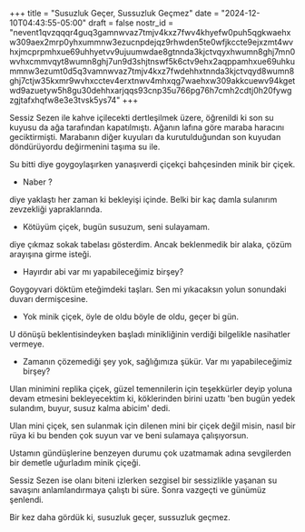 +++
title = "Susuzluk Geçer, Sussuzluk Geçmez"
date = "2024-12-10T04:43:55-05:00"
draft = false
nostr_id = "nevent1qvzqqqr4guq3gamnwvaz7tmjv4kxz7fwv4khyefw0puh5qgkwaehxw309aex2mrp0yhxummnw3ezucnpdejqz9rhwden5te0wfjkccte9ejxzmt4wvhxjmcprpmhxue69uhhyetvv9ujuumwdae8gtnnda3kjctvqyxhwumn8ghj7mn0wvhxcmmvqyt8wumn8ghj7un9d3shjtnswf5k6ctv9ehx2aqppamhxue69uhkummnw3ezumt0d5q3vamnwvaz7tmjv4kxz7fwdehhxtnnda3kjctvqyd8wumn8ghj7ctjw35kxmr9wvhxcctev4erxtnwv4mhxqg7waehxw309akkcuewv94kgetwd9azuetyw5h8gu30dehhxarjqqs93cnp35u766pg76h7cmh2cdtj0h20fywgzgjtafxhqfw8e3e3tvsk5ys74"
+++

Sessiz Sezen ile kahve içilecekti dertleşilmek üzere, öğrenildi ki son su kuyusu da ağa tarafından kapatılmıştı. Ağanın lafına göre maraba haracını geciktirmişti. Marabanın diğer kuyuları da kurutulduğundan son kuyudan döndürüyordu değirmenini taşıma su ile.

Su bitti diye goygoylaşırken yanaşıverdi çiçekçi bahçesinden minik bir çiçek.

- Naber ?

diye yaklaştı her zaman ki bekleyişi içinde. Belki bir kaç damla sulanırım zevzekliği yapraklarında.

- Kötüyüm çiçek, bugün susuzum, seni sulayamam.

diye çıkmaz sokak tabelası gösterdim. Ancak beklenmedik bir alaka, çözüm arayışına girme isteği.

- Hayırdır abi var mı yapabileceğimiz birşey?

Goygoyvari döktüm eteğimdeki taşları. Sen mi yıkacaksın yolun sonundaki duvarı dermişcesine.

- Yok minik çiçek, öyle de oldu böyle de oldu, geçer bi gün.

U dönüşü beklentisindeyken başladı minikliğinin verdiği bilgelikle nasihatler vermeye.

- Zamanın çözemediği şey yok, sağlığımıza şükür. Var mı yapabileceğimiz birşey?

Ulan minimini replika çiçek, güzel temennilerin için teşekkürler deyip yoluna devam etmesini bekleyecektim ki, köklerinden birini uzattı 'ben bugün yedek sulandım, buyur, susuz kalma abicim' dedi.

Ulan mini çiçek, sen sulanmak için dilenen mini bir çiçek değil misin, nasıl bir rüya ki bu benden çok suyun var ve beni sulamaya çalışıyorsun.

Ustamın gündüşlerine benzeyen durumu çok uzatmamak adına sevgilerden bir demetle uğurladım minik çiçeği.

Sessiz Sezen ise olanı biteni izlerken sezgisel bir sessizlikle yaşanan su savaşını anlamlandırmaya çalıştı bi süre. Sonra vazgeçti ve günümüz şenlendi.

Bir kez daha gördük ki, susuzluk geçer, sussuzluk geçmez.
